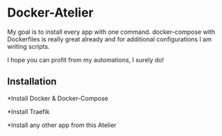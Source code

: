 # Docker-Atelier

My goal is to install every app with one command.
docker-compose with Dockerfiles is really great already and for additional configurations I am writing scripts.

I hope you can profit from my automations, I surely do!

## Installation

*Install Docker & Docker-Compose

*Install Traefik

*Install any other app from this Atelier
